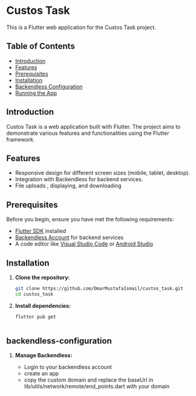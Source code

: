 # Custos Task

This is a Flutter web application for the Custos Task project.

## Table of Contents

- [Introduction](#introduction)
- [Features](#features)
- [Prerequisites](#prerequisites)
- [Installation](#installation)
- [Backendless Configuration](#backendless-configuration)
- [Running the App](#running-the-app)


## Introduction

Custos Task is a web application built with Flutter. The project aims to demonstrate various features and functionalities using the Flutter framework.

## Features

- Responsive design for different screen sizes (mobile, tablet, desktop).
- Integration with Backendless for backend services.
- File uploads , displaying, and downloading

## Prerequisites

Before you begin, ensure you have met the following requirements:

- [Flutter SDK](https://flutter.dev/docs/get-started/install) installed
- [Backendless Account](https://backendless.com/) for backend services
- A code editor like [Visual Studio Code](https://code.visualstudio.com/) or [Android Studio](https://developer.android.com/studio)

## Installation

1. **Clone the repository:**

   ```bash
   git clone https://github.com/OmarMustafaIsmail/custos_task.git
   cd custos_task

2. **Install dependencies:**

    ```bash
    flutter pub get



## backendless-configuration

1. **Manage Backendless:**

    - Login to your backendless account 
    - create an app
    - copy the custom domain and replace the baseUrl in lib/utils/network/remote/end_points.dart with your domain

    

